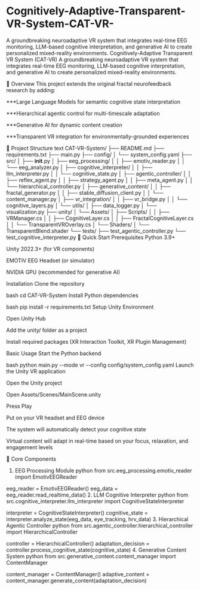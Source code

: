 # Cognitively-Adaptive-Transparent-VR-System-CAT-VR-
A groundbreaking neuroadaptive VR system that integrates real-time EEG monitoring, LLM-based cognitive interpretation, and generative AI to create personalized mixed-reality environments.
Cognitively-Adaptive Transparent VR System (CAT-VR)
A groundbreaking neuroadaptive VR system that integrates real-time EEG monitoring, LLM-based cognitive interpretation, and generative AI to create personalized mixed-reality environments.

🌟 Overview
This project extends the original fractal neurofeedback research by adding:

***Large Language Models for semantic cognitive state interpretation

***Hierarchical agentic control for multi-timescale adaptation

***Generative AI for dynamic content creation

***Transparent VR integration for environmentally-grounded experiences

📁 Project Structure
text
CAT-VR-System/
├── README.md
├── requirements.txt
├── main.py
├── config/
│   └── system_config.yaml
├── src/
│   ├── __init__.py
│   ├── eeg_processing/
│   │   ├── emotiv_reader.py
│   │   └── eeg_analyzer.py
│   ├── cognitive_interpreter/
│   │   ├── llm_interpreter.py
│   │   └── cognitive_state.py
│   ├── agentic_controller/
│   │   ├── reflex_agent.py
│   │   ├── strategy_agent.py
│   │   ├── meta_agent.py
│   │   └── hierarchical_controller.py
│   ├── generative_content/
│   │   ├── fractal_generator.py
│   │   ├── stable_diffusion_client.py
│   │   └── content_manager.py
│   ├── vr_integration/
│   │   ├── vr_bridge.py
│   │   └── cognitive_layers.py
│   └── utils/
│       ├── data_logger.py
│       └── visualization.py
├── unity/
│   └── Assets/
│       ├── Scripts/
│       │   ├── VRManager.cs
│       │   ├── CognitiveLayer.cs
│       │   ├── FractalCognitiveLayer.cs
│       │   └── TransparentVROverlay.cs
│       └── Shaders/
│           └── TransparentBlend.shader
└── tests/
    ├── test_agentic_controller.py
    └── test_cognitive_interpreter.py
🚀 Quick Start
Prerequisites
Python 3.9+

Unity 2022.3+ (for VR components)

EMOTIV EEG Headset (or simulator)

NVIDIA GPU (recommended for generative AI)

Installation
Clone the repository

bash
cd CAT-VR-System
Install Python dependencies

bash
pip install -r requirements.txt
Setup Unity Environment

Open Unity Hub

Add the unity/ folder as a project

Install required packages (XR Interaction Toolkit, XR Plugin Management)

Basic Usage
Start the Python backend

bash
python main.py --mode vr --config config/system_config.yaml
Launch the Unity VR application

Open the Unity project

Open Assets/Scenes/MainScene.unity

Press Play

Put on your VR headset and EEG device

The system will automatically detect your cognitive state

Virtual content will adapt in real-time based on your focus, relaxation, and engagement levels

🔧 Core Components
1. EEG Processing Module
python
from src.eeg_processing.emotiv_reader import EmotivEEGReader

eeg_reader = EmotivEEGReader()
eeg_data = eeg_reader.read_realtime_data()
2. LLM Cognitive Interpreter
python
from src.cognitive_interpreter.llm_interpreter import CognitiveStateInterpreter

interpreter = CognitiveStateInterpreter()
cognitive_state = interpreter.analyze_state(eeg_data, eye_tracking, hrv_data)
3. Hierarchical Agentic Controller
python
from src.agentic_controller.hierarchical_controller import HierarchicalController

controller = HierarchicalController()
adaptation_decision = controller.process_cognitive_state(cognitive_state)
4. Generative Content System
python
from src.generative_content.content_manager import ContentManager

content_manager = ContentManager()
adaptive_content = content_manager.generate_content(adaptation_decision)
